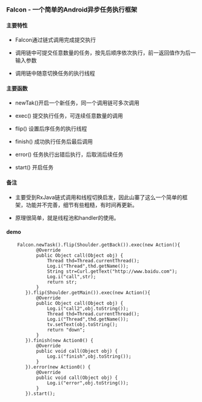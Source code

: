 ### Falcon - 一个简单的Android异步任务执行框架

#### 主要特性

- Falcon通过链式调用完成提交执行


- 调用链中可提交任意数量的任务，按先后顺序依次执行，前一返回值作为后一输入参数


- 调用链中随意切换任务的执行线程

#### 主要函数

- newTak()开启一个新任务，同一个调用链可多次调用

- exec() 提交执行任务，可连续任意数量的调用

- flip() 设置后序任务的执行线程

- finish() 成功执行任务后最后调用

- error() 任务执行出错后执行，后取消后续任务

- start() 开启任务


#### 备注


- 主要受到RxJava链式调用和线程切换启发，因此山寨了这么一个简单的框架，功能并不完善，细节有些粗糙，有时间再更新。


- 原理很简单，就是线程池和handler的使用。

#### demo

````
    Falcon.newTask().flip(Shoulder.getBack()).exec(new Action(){
           @Override
           public Object call(Object obj) {
               Thread thd=Thread.currentThread();
               Log.i("Thread",thd.getName());
               String str=Curl.getText("http://www.baidu.com");
               Log.i("call",str);
               return str;
           }
       }).flip(Shoulder.getMain()).exec(new Action(){
           @Override
           public Object call(Object obj) {
               Log.i("call2",obj.toString());
               Thread thd=Thread.currentThread();
               Log.i("Thread",thd.getName());
               tv.setText(obj.toString();
               return "down";
           }
       }).finish(new Action0() {
           @Override
           public void call(Object obj) {
               Log.i("finish",obj.toString());
           }
       }).error(new Action0() {
           @Override
           public void call(Object obj) {
               Log.i("error",obj.toString());
           }
       }).start();
    
